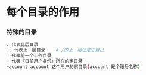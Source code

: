 # 每个目录的作用

### 特殊的目录

```bash
. 代表此层目录
.. 代表上一层目录    # /的上一层还是它自己
- 代表前一个工作目录
~ 代表『目前用户身份』所在的家目录
~account account 这个用户的家目录(account 是个账号名称)
```



